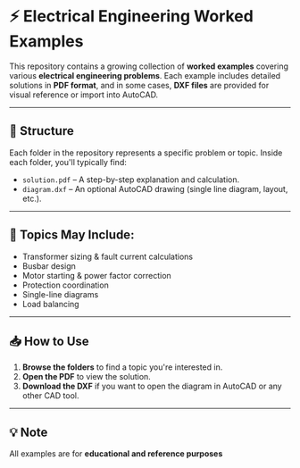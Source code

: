 # ⚡ Electrical Engineering Worked Examples

This repository contains a growing collection of **worked examples** covering various **electrical engineering problems**. Each example includes detailed solutions in **PDF format**, and in some cases, **DXF files** are provided for visual reference or import into AutoCAD.

---

## 📁 Structure

Each folder in the repository represents a specific problem or topic. Inside each folder, you'll typically find:

- `solution.pdf` – A step-by-step explanation and calculation.
- `diagram.dxf` – An optional AutoCAD drawing (single line diagram, layout, etc.).

---

## 📌 Topics May Include:
- Transformer sizing & fault current calculations
- Busbar design
- Motor starting & power factor correction
- Protection coordination
- Single-line diagrams
- Load balancing

---

## 📥 How to Use

1. **Browse the folders** to find a topic you're interested in.
2. **Open the PDF** to view the solution.
3. **Download the DXF** if you want to open the diagram in AutoCAD or any other CAD tool.

---

## 💡 Note

All examples are for **educational and reference purposes**
